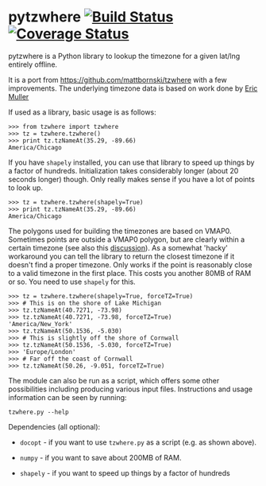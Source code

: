 pytzwhere [![Build Status](https://travis-ci.org/pegler/pytzwhere.svg)](https://travis-ci.org/pegler/pytzwhere) [![Coverage Status](https://coveralls.io/repos/pegler/pytzwhere/badge.svg)](https://coveralls.io/r/pegler/pytzwhere)
=========

pytzwhere is a Python library to lookup the timezone for a given lat/lng entirely offline.

It is a port from https://github.com/mattbornski/tzwhere with a few improvements. The underlying timezone data is based on work done by [Eric Muller](http://efele.net/maps/tz/world/)

If used as a library, basic usage is as follows:

    >>> from tzwhere import tzwhere
    >>> tz = tzwhere.tzwhere()
    >>> print tz.tzNameAt(35.29, -89.66)
    America/Chicago

If you have `shapely` installed, you can use that library to speed up things by a factor of hundreds. Initialization takes considerably longer (about 20 seconds longer) though. Only really makes sense if you have a lot of points to look up.
    
    >>> tz = tzwhere.tzwhere(shapely=True)
    >>> print tz.tzNameAt(35.29, -89.66)
    America/Chicago

The polygons used for building the timezones are based on VMAP0. Sometimes points are outside a VMAP0 polygon, but are clearly within a certain timezone (see also this [discussion](https://github.com/mattbornski/tzwhere/issues/8)). As a somewhat 'hacky' workaround you can tell the library to return the closest timezone if it doesn't find a proper timezone. Only works if the point is reasonably close to a valid timezone in the first place. This costs you another 80MB of RAM or so. You need to use `shapely` for this. 

    >>> tz = tzwhere.tzwhere(shapely=True, forceTZ=True)
    >>> # This is on the shore of Lake Michigan
    >>> tz.tzNameAt(40.7271, -73.98)
    >>> tz.tzNameAt(40.7271, -73.98, forceTZ=True)
    'America/New_York'
    >>> tz.tzNameAt(50.1536, -5.030)
    >>> # This is slightly off the shore of Cornwall
    >>> tz.tzNameAt(50.1536, -5.030, forceTZ=True) 
    >>> 'Europe/London'
    >>> # Far off the coast of Cornwall
    >>> tz.tzNameAt(50.26, -9.051, forceTZ=True)

The module can also be run as a script, which offers some other possibilities including producing various input files. Instructions and usage information can be seen by running:

    tzwhere.py --help

Dependencies (all optional):

  * `docopt` - if you want to use `tzwhere.py` as a script (e.g. as shown above).

  * `numpy` - if you want to save about 200MB of RAM.

  * `shapely` - if you want to speed up things by a factor of hundreds
